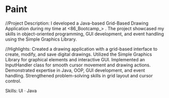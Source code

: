 # Paint

//Project Description:
I developed a Java-based Grid-Based Drawing Application during my time at <86_Bootcamp_> . The project showcased my skills in object-oriented programming, GUI development, and event handling using the Simple Graphics Library.


//Highlights:
Created a drawing application with a grid-based interface to create, modify, and save digital drawings.
Utilized the Simple Graphics Library for graphical elements and interactive GUI.
Implemented an InputHandler class for smooth cursor movement and drawing actions.
Demonstrated expertise in Java, OOP, GUI development, and event handling.
Strengthened problem-solving skills in grid layout and cursor control.

Skills: UI · Java
